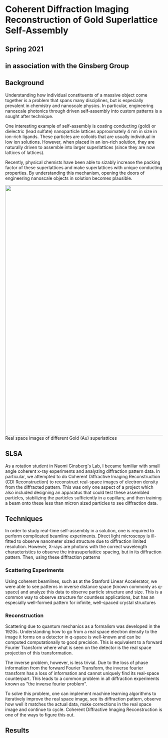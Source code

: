 # Coherent Diffraction Imaging Reconstruction of Gold Superlattice Self-Assembly

## Spring 2021
## in association with the Ginsberg Group

## Background

Understanding how individual constituents of a massive object come together is a problem that spans many disciplines, but is especially prevalent in chemistry and nanoscale physics. In particular, engineering nanoscale photonics through driven self-assembly into custom patterns is a sought after technique.

One interesting example of self-assembly is coating conducting (gold) or dielectric (lead sulfate) nanoparticle lattices approximately 4 nm in size in ion-rich ligands. These particles are colloids that are usually individual in low ion solutions. However, when placed in an ion-rich solution, they are naturally driven to assemble into larger superlattices (since they are now lattices of lattices).

Recently, physical chemists have been able to sizably increase the packing factor of these superlattices and make superlattices with unique conducting properties. By understanding this mechanism, opening the doors of engineering nanoscale objects in solution becomes plausible.

<img src="https://jslivka66.github.io/past_projects/Au_SL_with_planes.png" width="800" />
<figcaption> Real space images of different Gold (Au) superlattices </figcaption>


## SLSA

As a rotation student in Naomi Ginsberg's Lab, I became familiar with small angle coherent x-ray experiments and analyzing diffraction pattern data. In particular, we attempted to do Coherent Diffractive Imaging Reconstruction (CDI Reconstruction) to reconstruct real-space images of electron density from the diffracted pattern. This was only one aspect of a project which also included designing an apparatus that could test these assembled particles, stabilizing the particles sufficiently in a capillary, and then training a beam onto these less than micron sized particles to see diffraction data.


## Techniques

In order to study real-time self-assembly in a solution, one is required to perform complicated beamline experiments. Direct light microscopy is ill-fitted to observe nanometer sized structure due to diffraction limited resolution. However, X-rays are photons with the correct wavelength characteristics to observe the intrasuperlattice spacing, but in its diffraction pattern. Then, using these diffraction patterns

### Scattering Experiments

Using coherent beamlines, such as at the Stanford Linear Accelerator, we were able to see patterns in inverse distance space (known commonly as q-space) and analyze this data to observe particle structure and size. This is a common way to observe structure for countless applications, but has an especially well-formed pattern for infinite, well-spaced crystal structures

### Reconstruction

Scattering due to quantum mechanics as a formalism was developed in the 1920s. Understanding how to go from a real space electron density to the image it forms on a detector in q-space is well-known and can be computed computationally to good precision. This is equivalent to a forward Fourier Transform where what is seen on the detector is the real space projection of this transformation.

The inverse problem, however, is less trivial. Due to the loss of phase information from the forward Fourier Transform, the inverse fourier transform has a loss of information and cannot uniquely find its real-space counterpart. This leads to a common problem in all diffraction experiments known as "the inverse fourier problem".

To solve this problem, one can implement machine learning algorithms to iteratively improve the real space image, see its diffraction pattern, observe how well it matches the actual data, make corrections in the real space image and continue to cycle. Coherent Diffractive Imaging Reconstruction is one of the ways to figure this out.


## Results
